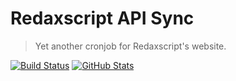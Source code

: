 Redaxscript API Sync
====================

> Yet another cronjob for Redaxscript's website.

[![Build Status](https://img.shields.io/travis/redaxmedia/redaxscript-api-sync.svg)](https://travis-ci.org/redaxmedia/redaxscript-api-sync)
[![GitHub Stats](https://img.shields.io/badge/github-stats-ff5500.svg)](http://githubstats.com/redaxmedia/redaxscript-api-sync)
